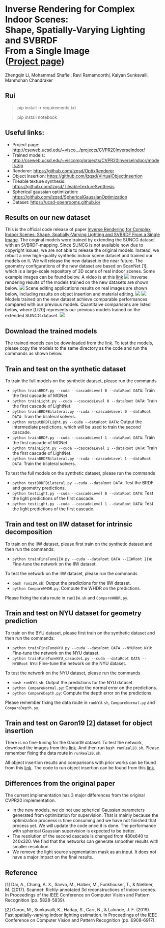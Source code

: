 # Inverse Rendering for Complex Indoor Scenes: <br> Shape, Spatially-Varying Lighting and SVBRDF <br> From a Single Image <br> ([Project page](http://cseweb.ucsd.edu/~viscomp/projects/CVPR20InverseIndoor/))
Zhengqin Li, Mohammad Shafiei, Ravi Ramamoorthi, Kalyan Sunkavalli, Manmohan Chandraker
## Rui
> pip install -r requirements.txt

> pip install notebook

## Useful links:
* Project page: http://cseweb.ucsd.edu/~visco…/projects/CVPR20InverseIndoor/
* Trained models: http://cseweb.ucsd.edu/~viscomp/projects/CVPR20InverseIndoor/models.zip
* Renderer: https://github.com/lzqsd/OptixRenderer
* Object insertion: https://github.com/lzqsd/VirtualObjectInsertion
* Tileable texture synthesis: https://github.com/lzqsd/TileableTextureSynthesis
* Spherical gaussian optimization: https://github.com/lzqsd/SphericalGaussianOptimization
* Dataset: https://ucsd-openrooms.github.io/ 

## Results on our new dataset 
This is the official code release of paper [Inverse Rendering for Complex Indoor Scenes: Shape, Spatially-Varying Lighting and SVBRDF From a Single Image](https://drive.google.com/file/d/18zG1kzVpL9XsEVBK95hbpnB-FMlChRXP/view). The original models were trained by extending the SUNCG dataset with an SVBRDF-mapping. Since SUNCG is not available now due to copyright issues, we are not able to release the original models. Instead, we rebuilt a new high-quality synthetic indoor scene dataset and trained our models on it. We will release the new dataset in the near future. The geometry configurations of the new dataset are based on  ScanNet [1], which is a large-scale repository of 3D scans of real indoor scenes. Some example images can be found below. A video is at this [link](http://cseweb.ucsd.edu/~viscomp/projects/CVPR20InverseIndoor/github/dataset.mp4)
![](http://cseweb.ucsd.edu/~viscomp/projects/CVPR20InverseIndoor/github/dataset.png)
Insverse rendering results of the models trained on the new datasets are shown below. 
![](http://cseweb.ucsd.edu/~viscomp/projects/CVPR20InverseIndoor/github/inverseRendering.png)
Scene editing applications results on real images are shown below, including results on object insertion and material editing.
![](http://cseweb.ucsd.edu/~viscomp/projects/CVPR20InverseIndoor/github/objectInsertion.png)
![](http://cseweb.ucsd.edu/~viscomp/projects/CVPR20InverseIndoor/github/materialEditing.png)
Models trained on the new dataset achieve comparable performances compared with our previous models. Quantitaive comparisons are listed below, where [Li20] represents our previous models trained on the extended SUNCG dataset. 
![](http://cseweb.ucsd.edu/~viscomp/projects/CVPR20InverseIndoor/github/quantitative.png)

## Download the trained models
The trained models can be downloaded from the [link](http://cseweb.ucsd.edu/~viscomp/projects/CVPR20InverseIndoor/models.zip). To test the models, please copy the models to the same directory as the code and run the commands as shown below. 

## Train and test on the synthetic dataset
To train the full models on the synthetic dataset, please run the commands
* `python trainBRDF.py --cuda --cascadeLevel 0 --dataRoot DATA`: Train the first cascade of MGNet. 
* `python trainLight.py --cuda --cascadeLevel 0 --dataRoot DATA`: Train the first cascade of LightNet.
* `python trainBRDFBilateral.py --cuda --cascadeLevel 0 --dataRoot DATA`: Train the bilateral solvers.
* `python outputBRDFLight.py --cuda --dataRoot DATA`: Output the intermediate predictions, which will be used to train the second cascade. 
* `python trainBRDF.py --cuda --cascadeLevel 1 --dataRoot DATA`: Train the first cascade of MGNet. 
* `python trainLight.py --cuda --cascadeLevel 1 --dataRoot DATA`: Train the first cascade of LightNet.
* `python trainBRDFBilateral.py --cuda --cascadeLevel 1 --dataRoot DATA`: Train the bilateral solvers.

To test the full models on the synthetic dataset, please run the commands
* `python testBRDFBilateral.py --cuda --dataRoot DATA`: Test the BRDF and geometry predictions.
* `python testLight.py --cuda --cascadeLevel 0 --dataRoot DATA`: Test the light predictions of the first cascade.
* `python testLight.py --cuda --cascadeLevel 1 --dataRoot DATA`: Test the light predictions of the first cascade.

## Train and test on IIW dataset for intrinsic decomposition
To train on the IIW dataset, please first train on the synthetic dataset and then run the commands:
* `python trainFineTuneIIW.py --cuda --dataRoot DATA --IIWRoot IIW`: Fine-tune the network on the IIW dataset.

To test the network on the IIW dataset, please run the commands
* `bash runIIW.sh`: Output the predictions for the IIW dataset.
* `python CompareWHDR.py`: Compute the WHDR on the predictions.

Please fixing the data route in `runIIW.sh` and `CompareWHDR.py`. 

## Train and test on NYU dataset for geometry prediction
To train on the BYU dataset, please first train on the synthetic dataset and then run the commands:
* `python trainFineTuneNYU.py --cuda --dataRoot DATA --NYURoot NYU`: Fine-tune the network on the NYU dataset.
* `python trainFineTuneNYU_casacde1.py --cuda --dataRoot DATA --NYURoot NYU`: Fine-tune the network on the NYU dataset.

To test the network on the NYU dataset, please run the commands
* `bash runNYU.sh`: Output the predictions for the NYU dataset.
* `python CompareNormal.py`: Compute the normal error on the predictions.
* `python CompareDepth.py`: Compute the depth error on the predictions.

Please remember fixing the data route in `runNYU.sh`, `CompareNormal.py` and `CompareDepth.py`.

## Train and test on Garon19 [2] dataset for object insertion
There is no fine-tuning for the Garon19 dataset. To test the network, download the images from this [link](https://lvsn.github.io/fastindoorlight/). And then run `bash runReal20.sh`. Please remember fixing the data route in `runReal20.sh`.

All object insertion results and comparisons with prior works can be found from this [link](http://cseweb.ucsd.edu/~viscomp/projects/CVPR20InverseIndoor/objectInsertion.zip). The code to run object insertion can be found from this [link](https://github.com/lzqsd/VirtualObjectInsertion). 

## Differences from the original paper
The current implementation has 3 major differences from the original CVPR20 implementation.
* In the new models, we do not use spherical Gaussian parameters generated from optimization for supervision. That is mainly because the optimization proceess is time consuming and we have not finished that process yet. We will update the code once it is done. The performance with spherical Gaussian supervision is expected to be better.
* The resolution of the second cascade is changed from 480x640 to 240x320. We find that the networks can generate smoother results with smaller resolution.
* We remove the light source segmentation mask as an input. It does not have a major impact on the final results.

## Reference 
[1] Dai, A., Chang, A. X., Savva, M., Halber, M., Funkhouser, T., & Nießner, M. (2017). Scannet: Richly-annotated 3d reconstructions of indoor scenes. In Proceedings of the IEEE Conference on Computer Vision and Pattern Recognition (pp. 5828-5839).

[2] Garon, M., Sunkavalli, K., Hadap, S., Carr, N., & Lalonde, J. F. (2019). Fast spatially-varying indoor lighting estimation. In Proceedings of the IEEE Conference on Computer Vision and Pattern Recognition (pp. 6908-6917).
